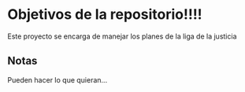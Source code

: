 # Objetivos de la repositorio!!!!

Este proyecto se encarga de manejar los planes de la liga de la justicia


## Notas
Pueden hacer lo que quieran...
